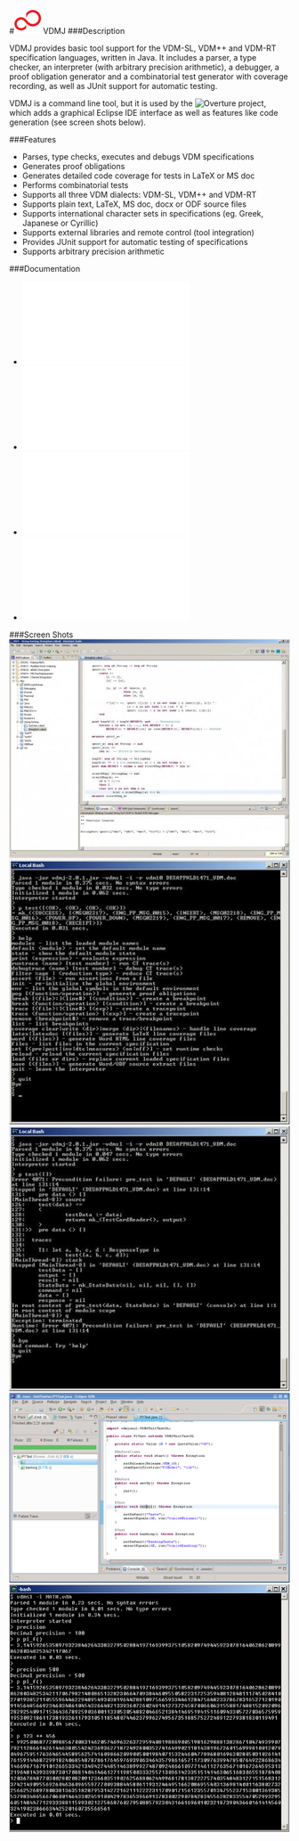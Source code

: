 
#![Fujitsu Logo](/screenshots/fujitsu.png?raw=true "Fujitsu Logo")  VDMJ
###Description

VDMJ provides basic tool support for the VDM-SL, VDM++ and VDM-RT specification languages, written in Java. It includes a parser, a type checker, an interpreter (with arbitrary precision arithmetic), a debugger, a proof obligation generator and a combinatorial test generator with coverage recording, as well as JUnit support for automatic testing.

VDMJ is a command line tool, but it is used by the ![Overture](https://github.com/overturetool/overture) project, which adds a graphical Eclipse IDE interface as well as features like code generation (see screen shots below).

###Features

* Parses, type checks, executes and debugs VDM specifications
* Generates proof obligations
* Generates detailed code coverage for tests in LaTeX or MS doc
* Performs combinatorial tests
* Supports all three VDM dialects: VDM-SL, VDM++ and VDM-RT
* Supports plain text, LaTeX, MS doc, docx or ODF source files
* Supports international character sets in specifications (eg. Greek, Japanese or Cyrillic)
* Supports external libraries and remote control (tool integration)
* Provides JUnit support for automatic testing of specifications
* Supports arbitrary precision arithmetic

###Documentation
* ![User Guide](/FJ-VDMJ/documentation/UserGuide.pdf "User Guide")
* ![One Page Guide](/FJ-VDMJ/documentation/OnePageGuide.pdf "One Page Guide")
* ![High Precision Guide](/FJ-VDMJ/documentation/HighPrecisionGuide.pdf "High Precision Guide")
* ![VDMJUnit Guide](/FJ-VDMJ/documentation/VDMJUnit.pdf "VDMJUnit Guide")

###Screen Shots
![Eclipse Integration](/screenshots/eclipse.jpg?raw=true "Eclipse Integration")
![Help](/screenshots/help.jpg?raw=true "Help")
![Precondition failure](/screenshots/precondition.jpg?raw=true "Precondition failure")
![VDMJUnit](/screenshots/VDMJUnit.png?raw=true "VDMJUnit")
![High Precision](/screenshots/Precision.png?raw=true "High Precision")
